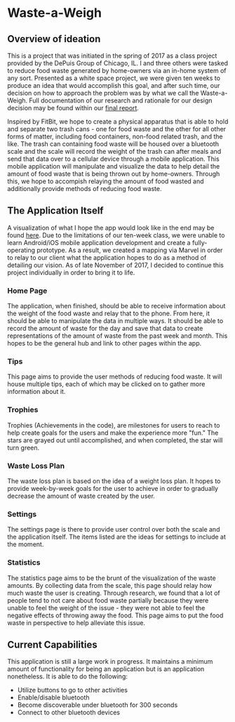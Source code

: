 # Waste-a-Weigh

## Overview of ideation
This is a project that was initiated in the spring of 2017 as a class project provided by the DePuis Group of Chicago, IL.
I and three others were tasked to reduce food waste generated by home-owners via an in-home system of any sort. Presented as a white space project, we were given ten weeks to produce an idea that would accomplish this goal, and after such time, our decision on how to approach the problem was by what we call the Waste-a-Weigh. Full documentation of our research and rationale for our design decision may be found within our [final report](https://drive.google.com/file/d/0B6QiNyCJrIlYZENpYW1YMFUxNkU/view?usp=sharing).

Inspired by FitBit, we hope to create a physical apparatus that is able to hold and separate two trash cans - one for food waste and the other for all other forms of matter, including food containers, non-food related trash, and the like. The trash can containing food waste will be housed over a bluetooth scale and the scale will record the weight of the trash can after meals and send that data over to a cellular device through a mobile application. This mobile application will manipulate and visualize the data to help detail the amount of food waste that is being thrown out by home-owners. Through this, we hope to accompish relaying the amount of food wasted and additionally provide methods of reducing food waste.

## The Application Itself
A visualization of what I hope the app would look like in the end may be found [here](https://marvelapp.com/2a2781g/screen/28746937). Due to the limitations of our ten-week class, we were unable to learn Android/iOS mobile application development and create a fully-operating prototype. As a result, we created a mapping via Marvel in order to relay to our client what the application hopes to do as a method of detailing our vision. As of late November of 2017, I decided to continue this project individually in order to bring it to life.

### Home Page
The application, when finished, should be able to receive information about the weight of the food waste and relay that to the phone. From here, it should be able to manipulate the data in multiple ways. It should be able to record the amount of waste for the day and save that data to create representations of the amount of waste from the past week and month. This hopes to be the general hub and link to other pages within the app.

### Tips
This page aims to provide the user methods of reducing food waste. It will house multiple tips, each of which may be clicked on to gather more information about it.

### Trophies
Trophies (Achievements in the code), are milestones for users to reach to help create goals for the users and make the experience more "fun." The stars are grayed out until accomplished, and when completed, the star will turn green. 

### Waste Loss Plan
The waste loss plan is based on the idea of a weight loss plan. It hopes to provide week-by-week goals for the user to achieve in order to gradually decrease the amount of waste created by the user.

### Settings
The settings page is there to provide user control over both the scale and the application itself. The items listed are the ideas for settings to include at the moment.

### Statistics
The statistics page aims to be the brunt of the visualization of the waste amounts. By collecting data from the scale, this page should relay how much waste the user is creating. Through research, we found that a lot of people tend to not care about food waste partially because they were unable to feel the weight of the issue - they were not able to feel the negative effects of throwing away the food. This page aims to put the food waste in perspective to help alleviate this issue. 

## Current Capabilities 
This application is still a large work in progress. It maintains a minimum amount of functionality for being an application but is an application nonetheless. It is able to do the following:
- Utilize buttons to go to other activities
- Enable/disable bluetooth
- Become discoverable under bluetooth for 300 seconds
- Connect to other bluetooth devices

